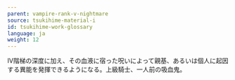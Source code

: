 ```yaml
---
parent: vampire-rank-v-nightmare
source: tsukihime-material-i
id: tsukihime-work-glossary
language: ja
weight: 12
---
```


IV階梯の深度に加え、その血液に宿った呪いによって親基、あるいは個人に起因する異能を発揮できるようになる。上級騎士、一人前の吸血鬼。
